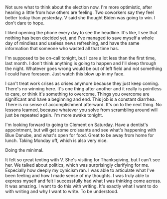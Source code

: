 Not sure what to think about the election now. I'm more optimistic, after hearing a little from how others are feeling. Two coworkers say they feel better today than yesterday. V said she thought Biden was going to win. I don't dare to hope.

I liked opening the phone every day to see the headline. It's like, I see that nothing has been decided yet, and I've managed to save myself a whole day of mindless and useless news refreshing, and have the same information that someone who wasted all that time has.

I'm supposed to be on-call tonight, but I care a lot less than the first time, last month. I don't think anything is going to happen and I'll sleep through the night. Whatever goes wrong would be out of left field and not something I could have foreseen. Just watch this blow up in my face.

I can't treat work crises as crises anymore because they just keep coming. There's no winning here. It's one thing after another and it really is pointless to care, or think it's something to overcome. Things you overcome are significant and have a beginning and end. This job is a constant diarrhea. There is no sense of accomplishment afterward. It's on to the next thing. No lessons learned, because whatever you solve from scrambling around will just be repeated again. I'm more awake tonight.

I'm looking forward to going to Clement on Saturday. Have a dentist's appointment, but will get some croissants and see what's happening with Blue Danube, and what's open for food. Great to be away from home for lunch. Taking Monday off, which is also very nice.

Doing the minimal.

It felt so great texting with V. She's visiting for Thanksgiving, but I can't see her. We talked about politics, which was surprisingly clarifying for me. Especially how deeply my cynicism ran. I was able to articulate what I've been feeling and how I made sense of my thoughts. I was truly able to express myself and felt I successfully had what I was thinking come across. It was amazing. I want to do this with writing. It's exactly what I want to do with writing and why I want to write. To be understood.
